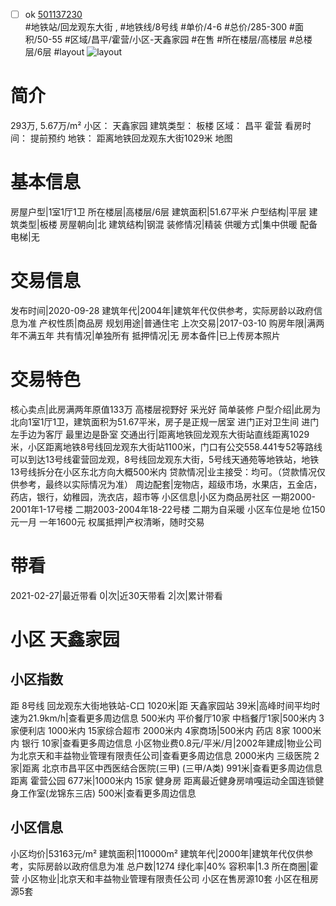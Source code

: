 - [ ] ok [501137230](https://bj.5i5j.com/ershoufang/501137230.html)  
 #地铁站/回龙观东大街 ,  #地铁线/8号线
#单价/4-6 #总价/285-300 #面积/50-55   #区域/昌平/霍营/小区-天鑫家园 #在售 #所在楼层/高楼层 #总楼层/6层 #layout 
![layout](http://image2a.5i5j.com/bdir/layout/8231a0c95727445fb21f0fe79c70a450.jpg_P5.jpg) 
# 简介 
 293万,  5.67万/m² 
小区： 天鑫家园
建筑类型： 板楼
区域： 昌平 霍营
看房时间： 提前预约
地铁： 距离地铁回龙观东大街1029米 地图
# 基本信息 
 房屋户型|1室1厅1卫
所在楼层|高楼层/6层
建筑面积|51.67平米
户型结构|平层
建筑类型|板楼
房屋朝向|北
建筑结构|钢混
装修情况|精装
供暖方式|集中供暖
配备电梯|无
# 交易信息 
 发布时间|2020-09-28
建筑年代|2004年|建筑年代仅供参考，实际房龄以政府信息为准
产权性质|商品房
规划用途|普通住宅
上次交易|2017-03-10
购房年限|满两年不满五年
共有情况|单独所有
抵押情况|无
房本备件|已上传房本照片
# 交易特色 
 核心卖点|此房满两年原值133万 高楼层视野好 采光好 简单装修
户型介绍|此房为北向1室1厅1卫，建筑面积为51.67平米，房子是正规一居室 进门正对卫生间 进门左手边为客厅 最里边是卧室
交通出行|距离地铁回龙观东大街站直线距离1029米，小区距离地铁8号线回龙观东大街站1100米，门口有公交558.441专52等路线可以到达13号线霍营回龙观，8号线回龙观东大街，5号线天通苑等地铁站，地铁13号线拆分在小区东北方向大概500米内
贷款情况|业主接受：均可。（贷款情况仅供参考，最终以实际情况为准）
周边配套|宠物店，超级市场，水果店，五金店，药店，银行，幼稚园，洗衣店，超市等
小区信息|小区为商品房社区 一期2000-2001年1-17号楼 二期2003-2004年18-22号楼 二期为自采暖 小区车位是地  位150元一月 一年1600元
权属抵押|产权清晰，随时交易
# 带看 
 2021-02-27|最近带看	 0|次|近30天带看	 2|次|累计带看
# 小区 天鑫家园
## 小区指数 
 距 8号线 回龙观东大街地铁站-C口 1020米|距 天鑫家园站 39米|高峰时间平均时速为21.9km/h|查看更多周边信息
500米内 平价餐厅10家
中档餐厅1家|500米内 3家便利店
1000米内 15家综合超市
2000米内 4家商场|500米内 药店 8家
1000米内 银行 10家|查看更多周边信息
小区物业费0.8元/平米/月|2002年建成|物业公司为北京天和丰益物业管理有限责任公司|查看更多周边信息
2000米内 三级医院 2家|距离 北京市昌平区中西医结合医院(三甲) (三甲/A类) 991米|查看更多周边信息
距离 霍营公园 677米|1000米内 15家 健身房
距离最近健身房啃嘎运动全国连锁健身工作室(龙锦东三店) 500米|查看更多周边信息
## 小区信息 
 小区均价|53163元/m²
建筑面积|110000m²
建筑年代|2000年|建筑年代仅供参考，实际房龄以政府信息为准
总户数|1274
绿化率|40%
容积率|1.3
所在商圈|霍营
小区物业|北京天和丰益物业管理有限责任公司
小区在售房源10套
小区在租房源5套
